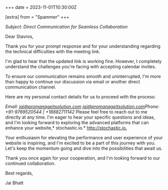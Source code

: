 +++
date = 2023-11-01T10:30:00Z

[extra]
from = "Spammer"
+++

*Subject: Direct Communication for Seamless Collaboration*

Dear Stavros,

Thank you for your prompt response and for your understanding regarding the
technical difficulties with the meeting link.

I'm glad to hear that the updated link is working fine. However, I
completely understand the challenges you're facing with accepting calendar
invites.

To ensure our communication remains smooth and uninterrupted, I'm more than
happy to continue our discussion via email or another direct communication
channel.

Here are my personal contact details for us to proceed with the process:

*Email: jai@promanageitsolution.com <jai@promanageitsolution.com>Phone:
+91-9769520544 | +18882711142*
Please feel free to reach out to me directly at any time. I'm eager to hear
your specific questions and ideas, and I'm looking forward to exploring the
advanced platforms that can enhance your website,* stochastic.io.*
<http://stochastic.io.>

Your enthusiasm for elevating the performance and user experience of your
website is inspiring, and I'm excited to be a part of this journey with
you. Let's keep the momentum going and dive into the possibilities that
await us.

Thank you once again for your cooperation, and I'm looking forward to our
continued collaboration.

Best regards,

Jai Bhatt

